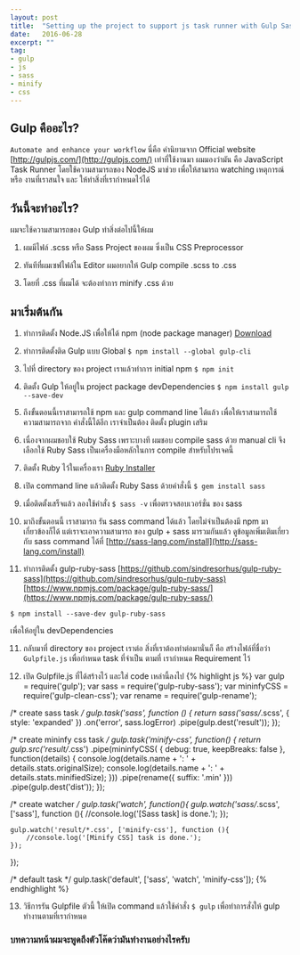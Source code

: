 ```yaml
---
layout: post
title:  "Setting up the project to support js task runner with Gulp Sass and Minify CSS"
date:   2016-06-28
excerpt: ""
tag:
- gulp
- js
- sass
- minify
- css
---
```


## Gulp คืออะไร?
`Automate and enhance your workflow` นี่คือ คำนิยามจาก Official website [http://gulpjs.com/](http://gulpjs.com/)
เท่าที่ใช้งานมา ผมมองว่ามัน คือ JavaScript Task Runner โดยใช้ความสามารถของ NodeJS มาช่วย เพื่อให้สามารถ watching เหตุการณ์ หรือ งานที่เราสนใจ และ ให้ทำสิ่งที่เรากำหนดไว้ได้

## วันนี้จะทำอะไร?
ผมจะใช้ความสามารถของ Gulp ทำสิ่งต่อไปนี้ให้ผม
1. ผมมีไฟล์ .scss หรือ Sass Project ของผม ซึ่งเป็น CSS Preprocessor

2. ทันทีที่ผมเซฟไฟล์ใน Editor ผมอยากให้ Gulp compile .scss to .css

3. โดยที่ .css ที่ผมได้ จะต้องทำการ minify .css ด้วย

## มาเริ่มต้นกัน
1. ทำการติดตั้ง Node.JS เพื่อให้ได้ npm (node package manager) [Download](https://www.npmjs.com/)

2. ทำการติดตั้งติด Gulp แบบ Global
`$ npm install --global gulp-cli`

3. ไปที่ directory ของ project เราแล้วทำการ initial npm
`$ npm init`

4. ติดตั้ง Gulp ให้อยู่ใน project package devDependencies
`$ npm install gulp --save-dev`

5. ถึงขั้นตอนนี้เราสามารถใช้ npm และ gulp command line ได้แล้ว เพื่อให้เราสามารถใช้ความสามารถจาก คำสั่งนี้ได้อีก เราจำเป็นต้อง ติดตั้ง plugin เสริม

6. เนื่องจากผมชอบใช้ Ruby Sass เพราะบางที ผมชอบ compile sass ด้วย manual cli จึงเลือกใช้ Ruby Sass เป็นเครื่องมือหลักในการ compile สำหรับโปรเจคนี้

7. ติดตั้ง Ruby ไว้ในเครื่องเรา [Ruby Installer](http://rubyinstaller.org/)

8. เปิด command line แล้วติดตั้ง Ruby Sass ด้วยคำสั่งนี้
`$ gem install sass`

9. เมื่อติดตั้งเสร็จแล้ว ลองใช้คำสั่ง
`$ sass -v`
เพื่อตรวจสอบเวอร์ชั่น ของ sass

10. มาถึงขั้นตอนนี้ เราสามารถ รัน sass command ได้แล้ว โดยไม่จำเป็นต้องมี npm มาเกี่ยวข้องก็ได้ แต่เราจะเอาความสามารถ ของ gulp + sass มารวมกันแล้ว ดูข้อมูลเพิ่มเติมเกี่ยวกับ sass command ได้ที่ [http://sass-lang.com/install](http://sass-lang.com/install)

11. ทำการติดตั้ง gulp-ruby-sass [https://github.com/sindresorhus/gulp-ruby-sass](https://github.com/sindresorhus/gulp-ruby-sass)
[https://www.npmjs.com/package/gulp-ruby-sass/](https://www.npmjs.com/package/gulp-ruby-sass/)

`$ npm install --save-dev gulp-ruby-sass`

เพื่อให้อยู่ใน devDependencies

11. กลับมาที่ directory ของ project เราต่อ สิ่งที่เราต้องทำต่อมานั่นก็ คือ สร้างไฟล์ที่ชื่อว่า `Gulpfile.js` เพื่อกำหนด task ที่จำเป็น ตามที่ เรากำหนด Requirement ไว้

12. เปิด Gulpfile.js ที่ได้สร้างไว้ และใส่ code เหล่านี้ลงไป
{% highlight js %}
var gulp = require('gulp');
var sass = require('gulp-ruby-sass');
var mininfyCSS = require('gulp-clean-css');
var rename = require('gulp-rename');

/* create sass task */
gulp.task('sass', function () {
    return sass('sass/*.scss', {
        style: 'expanded'
    })
    .on('error', sass.logError)
    .pipe(gulp.dest('result'));
});

/* create mininfy css task */
gulp.task('minify-css', function() {
    return gulp.src('result/*.css')
    .pipe(mininfyCSS(
        {
            debug: true,
            keepBreaks: false
        }, function(details) {
        console.log(details.name + ': ' + details.stats.originalSize);
        console.log(details.name + ': ' + details.stats.minifiedSize);
    }))
    .pipe(rename({ suffix: '.min' }))
    .pipe(gulp.dest('dist'));
});

/* create watcher */
gulp.task('watch', function(){
    gulp.watch('sass/*.scss', ['sass'], function (){
        //console.log('[Sass task] is done.');
    });

    gulp.watch('result/*.css', ['minify-css'], function (){
        //console.log('[Minify CSS] task is done.');
    });
});

/* default task */
gulp.task('default', ['sass', 'watch', 'minify-css']);
{% endhighlight %}

13. วิธีการรัน Gulpfile ตัวนี้ ให้เปิด command แล้วใช้คำสั่ง `$ gulp` เพื่อทำการสั่งให้ gulp ทำงานตามที่เรากำหนด

### บทความหน้าผมจะพูดถึงตัวโค๊ดว่ามันทำงานอย่างไรครับ
